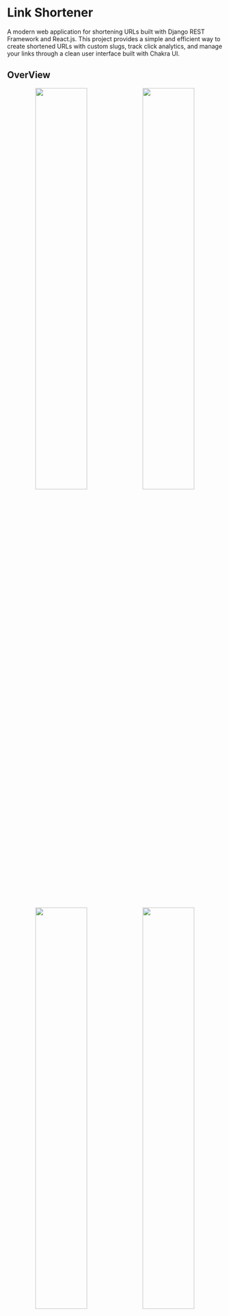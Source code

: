 # Link Shortener

A modern web application for shortening URLs built with Django REST Framework and React.js. This project provides a simple and efficient way to create shortened URLs with custom slugs, track click analytics, and manage your links through a clean user interface built with Chakra UI.

## OverView
<div align="center">
  <img src="https://github.com/user-attachments/assets/07c3bacd-7d63-4b20-9331-fa159cac9b65" width="49%" />
  <img src="https://github.com/user-attachments/assets/433cb5a8-81d8-456f-9e1e-f674f62d90e2" width="49%" />
</div>
<div align="center">
  <img src="https://github.com/user-attachments/assets/fb4349fa-1992-472f-bdc0-f4d5cf620547" width="49%" />
  <img src="https://github.com/user-attachments/assets/30c6a0af-b89d-4404-a7ba-7da3707104e8" width="49%" />
</div>
<div align="center">
  <img src="https://github.com/user-attachments/assets/bab21253-57e6-4c05-9306-e1cb43658483" width="49%" />
  <img src="https://github.com/user-attachments/assets/354573d8-1c27-4c91-97ad-ecf79573f2e0" width="49%" />
</div>

## 🚀 Features

- User authentication with JWT (Simple JWT)
- Create shortened URLs with custom slugs
- Track link click analytics
- Responsive UI built with Chakra UI
- RESTful API with Django REST Framework
- SQLite database for easy setup

## 📋 Prerequisites

Before you begin, ensure you have the following installed:
- Python (3.8 or higher)
- Node.js (14.0 or higher)
- npm (6.0 or higher)
- Git

## 🛠 Installation

### Backend Setup

1. Clone the repository
```bash
git clone https://github.com/auriorajaa/link_shortener.git
cd link_shortener
```

2. Create and activate virtual environment
```bash
# Windows
python -m venv venv
venv\Scripts\activate

# Linux/MacOS
python3 -m venv venv
source venv/bin/activate
```

3. Install Python dependencies
```bash
cd backend
pip install -r requirements.txt
```

4. Setup database
```bash
cd main
python manage.py migrate
```

5. Create superuser (admin)
```bash
python manage.py createsuperuser
```

6. Start the Django development server
```bash
python manage.py runserver
```

The backend server will start at `http://localhost:8000`

### Frontend Setup

1. Navigate to the frontend directory from the project root
```bash
cd frontend
```

2. Install dependencies
```bash
npm install
```

3. Start the development server
```bash
npm start
```

The frontend application will start at `http://localhost:3000`

## 🏗 Project Structure

```
link_shortener/
├── backend/
│   └── main/
│       ├── main/
│       │   ├── settings.py
│       │   ├── urls.py
│       │   └── wsgi.py
│       ├── linkshortener/
│       │   ├── models.py
│       │   ├── views.py
│       │   ├── urls.py
│       │   └── serializers.py
│       ├── myuser/
│       │   ├── models.py
│       │   ├── views.py
│       │   ├── urls.py
│       │   └── serializers.py
│       └── manage.py
└── frontend/
    ├── package.json
    ├── public/
    └── src/
```

## ⚙️ Backend Dependencies

The backend uses several key Django packages:
- Django REST Framework
- djangorestframework-simplejwt
- django-cors-headers

These are all included in the `requirements.txt` file.

## 🔧 Frontend Dependencies

Key frontend packages include:
- @chakra-ui/react: ^2.8.2
- react-router-dom: ^7.1.1
- jwt-decode: ^4.0.0
- framer-motion: ^6.5.1

## 🔒 Authentication

The application uses JWT (JSON Web Tokens) for authentication with the following configuration:
- Access token lifetime: 3 days
- Refresh token lifetime: 5 days
- Custom token serializer: `myuser.serializers.MyTokenObtainPairSerializer`

## 🌐 CORS Configuration

CORS is enabled for all origins in development mode. This is configured in `settings.py`:
```python
CORS_ALLOW_ALL_ORIGINS = True
```

## 💻 Development

### Running the Backend
```bash
cd backend/main
python manage.py runserver
```

### Running the Frontend
```bash
cd frontend
npm start
```

The application uses a proxy configuration to forward API requests to the backend:
```json
{
  "proxy": "http://localhost:8000"
}
```

## ⚠️ Troubleshooting

1. **CORS Issues**
   - Ensure the Django server is running on port 8000
   - Check that `CORS_ALLOW_ALL_ORIGINS = True` is set in settings.py
   - Verify the proxy setting in frontend's package.json

2. **JWT Authentication Issues**
   - Check token expiration times in settings.py
   - Ensure you're using the correct token format in requests
   - Verify SIMPLE_JWT settings in Django settings

3. **Database Issues**
   - Make sure all migrations are applied
   - Check if db.sqlite3 file exists and has proper permissions

## 🤝 Contributing

1. Fork the repository
2. Create your feature branch (`git checkout -b feature/AmazingFeature`)
3. Commit your changes (`git commit -m 'Add some AmazingFeature'`)
4. Push to the branch (`git push origin feature/AmazingFeature`)
5. Open a Pull Request

## 📝 License

This project is licensed under the MIT License.

## 👥 Author

- Aurio Raja - [GitHub](https://github.com/auriorajaa)
